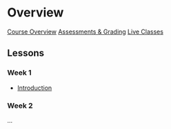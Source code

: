 # Overview

[Course Overview](team-software-project.md)
[Assessments & Grading](assessments.md)
[Live Classes](live-classes.md)

## Lessons

### Week 1

- [Introduction](lessons/week-1.md)

### Week 2

...

